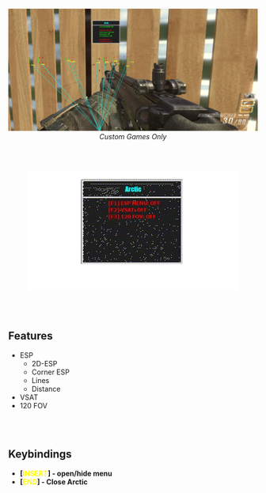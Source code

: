 <p align="center">
    <img src="https://github.com/ZeroCooL-555/Game-Hacks/blob/master/Screenshots/Arctic-action.PNG">
    <br>
    <i>Custom Games Only</i>
</p>


<br>
<br>


<p align="center">
    <img src="https://github.com/ZeroCooL-555/Game-Hacks/blob/master/Screenshots/Arctic-no-stacking.GIF">
</p>


<br>
<br>


## Features
* ESP
  * 2D-ESP
  * Corner ESP
  * Lines
  * Distance
* VSAT
* 120 FOV

<br>
<br>

## Keybindings

* <b>[</b><span style="color:yellow"><b>INSERT</b></span><b>] - open/hide menu</b>
* <b>[</b><span style="color:yellow"><b>END</b></span><b>] - Close Arctic</b>